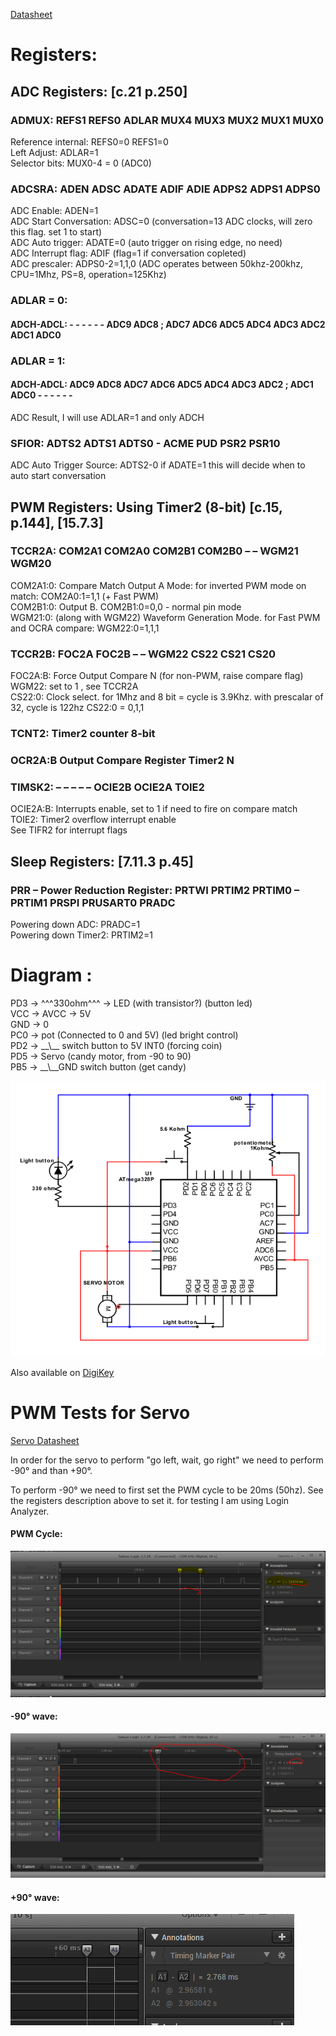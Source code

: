 
[Datasheet](https://www.sparkfun.com/datasheets/Components/SMD/ATMega328.pdf)

# Registers:
## ADC Registers: [c.21 p.250]

### ADMUX: REFS1 REFS0 ADLAR MUX4 MUX3 MUX2 MUX1 MUX0
Reference internal: REFS0=0 REFS1=0  
Left Adjust: ADLAR=1  
Selector bits: MUX0-4 = 0 (ADC0)  

### ADCSRA: ADEN ADSC ADATE ADIF ADIE ADPS2 ADPS1 ADPS0
ADC Enable: ADEN=1  
ADC Start Conversation: ADSC=0 (conversation=13 ADC clocks, will zero this flag. set 1 to start)  
ADC Auto trigger: ADATE=0 (auto trigger on rising edge, no need)  
ADC Interrupt flag: ADIF (flag=1 if conversation copleted)  
ADC prescaler: ADPS0-2=1,1,0 (ADC operates between 50khz-200khz, CPU=1Mhz, PS=8, operation=125Khz)  

### ADLAR = 0:
#### ADCH-ADCL: - - - - - - ADC9 ADC8 ; ADC7 ADC6 ADC5 ADC4 ADC3 ADC2 ADC1 ADC0
### ADLAR = 1:
#### ADCH-ADCL: ADC9 ADC8 ADC7 ADC6 ADC5 ADC4 ADC3 ADC2 ; ADC1 ADC0 - - - - - -
ADC Result, I will use ADLAR=1 and only ADCH  

### SFIOR: ADTS2 ADTS1 ADTS0 - ACME PUD PSR2 PSR10
ADC Auto Trigger Source: ADTS2-0 if ADATE=1 this will decide when to auto start conversation

## PWM Registers: Using Timer2 (8-bit) [c.15, p.144], [15.7.3]

### TCCR2A: COM2A1 COM2A0 COM2B1 COM2B0 – – WGM21 WGM20
COM2A1:0: Compare Match Output A Mode: for inverted PWM mode on match: COM2A0:1=1,1 (+ Fast PWM)  
COM2B1:0: Output B. COM2B1:0=0,0 - normal pin mode  
WGM21:0: (along with WGM22) Waveform Generation Mode. for Fast PWM and OCRA compare: WGM22:0=1,1,1  

### TCCR2B: FOC2A FOC2B – – WGM22 CS22 CS21 CS20
FOC2A:B: Force Output Compare N (for non-PWM, raise compare flag)  
WGM22: set to 1 , see TCCR2A  
CS22:0: Clock select. for 1Mhz and 8 bit = cycle is 3.9Khz. with prescalar of 32, cycle is 122hz CS22:0 = 0,1,1  

### TCNT2: Timer2 counter 8-bit

### OCR2A:B Output Compare Register Timer2 N

### TIMSK2: – – – – – OCIE2B OCIE2A TOIE2
OCIE2A:B: Interrupts enable, set to 1 if need to fire on compare match  
TOIE2: Timer2 overflow interrupt enable  
See TIFR2 for interrupt flags

## Sleep Registers: [7.11.3 p.45]

### PRR – Power Reduction Register: PRTWI PRTIM2 PRTIM0 – PRTIM1 PRSPI PRUSART0 PRADC
Powering down ADC: PRADC=1  
Powering down Timer2: PRTIM2=1

# Diagram :

PD3 -> ^^^330ohm^^^ -> LED (with transistor?) (button led)  
VCC -> AVCC -> 5V  
GND -> 0  
PC0 -> pot (Connected to 0 and 5V) (led bright control)  
PD2 -> \_\_\\\_\_ switch button to 5V INT0 (forcing coin)  
PD5 -> Servo (candy motor, from -90 to 90)  
PB5 -> \_\_\\\_\_GND switch button (get candy)  

![ImageDiagram](https://raw.githubusercontent.com/gabik/avr/master/MentosMachne/images/schemeit-project.png)

Also available on [DigiKey](https://www.digikey.com/schemeit/project/mentos-F8JSJ7O4010G/)

# PWM Tests for Servo
[Servo Datasheet](http://bienonline.magix.net/public/projekte-teedipper/SG90%209%20g%20Micro%20Servo.pdf)

In order for the servo to perform "go left, wait, go right" we need to perform -90&deg; and than +90&deg;.

To perform -90&deg; we need to first set the PWM cycle to be 20ms (50hz). See the registers description above to set it. for testing I am using Login Analyzer.

#### PWM Cycle:
![1.png](https://raw.githubusercontent.com/gabik/avr/master/MentosMachne/images/1.PNG)

#### -90&deg; wave:
![2.png](https://raw.githubusercontent.com/gabik/avr/master/MentosMachne/images/2.PNG)

#### +90&deg; wave:
![3.png](https://raw.githubusercontent.com/gabik/avr/master/MentosMachne/images/3.PNG)

